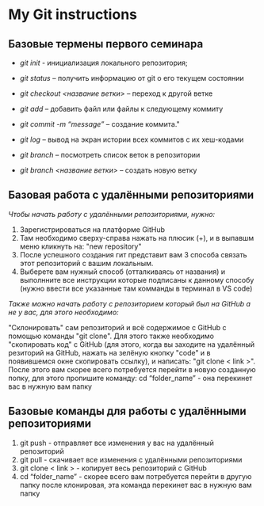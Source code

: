 # My Git instructions

## Базовые термены первого семинара

* *git init* - инициализация локального репозитория;

* *git status* – получить информацию от git о его текущем состоянии

* *git checkout <название ветки>* – переход к другой ветке

* *git add* – добавить файл или файлы к следующему коммиту

* *git commit -m “message”* – создание коммита."

* *git log* – вывод на экран истории всех коммитов с их хеш-кодами

* *git branch* – посмотреть список веток в репозитории

* *git branch <название ветки>* – создать новую ветку

## Базовая работа с удалёнными репозиториями

*Чтобы начать работу с удалёнными репозиториями, нужно:*
1. Зарегистрироваться на платформе GitHub
2. Там необходимо сверху-справа нажать на плюсик (+), и в выпавшм меню кликнуть на: "new repository"
3. После успешного создания гит представит вам 3 способа связать этот репозиторий с вашим локальным.
4. Выберете вам нужный способ (отталкиваясь от названия) и выполнните все инструкции которые подписаны к данному способу (нужно ввести все указанные там комманды в терминал в VS code)

*Также можно начать работу с репозиторием который был на GitHub а не у вас, для этого необходимо:*

"Склонировать" сам репозиторий и всё содержимое с GitHub с помощью команды "git clone". Для этого также необходимо "скопировать код" с GitHub (для этого, когда вы заходите на удалённый резиторий на GitHub, нажать на зелёную кнопку "code" и в появившемся окне скопировать ссылку), и написать: "git clone < link >". После этого вам скорее всего потребуется перейти в новую созданную попку, для этого пропишите команду: cd “folder_name”  - она перекинет вас в нужную вам папку

## Базовые команды для работы с удалёнными репозиториями

1. git push - отправляет все изменения у вас на удалённый репозиторий
2. git pull - скачивает все изменения с удалёнными репозиториями
3. git clone < link > - копирует весь репозиторий с GitHub
4. cd “folder_name”  - скорее всего вам потребуется перейти в другую папку после клонировая, эта команда перекинет вас в нужную вам папку

